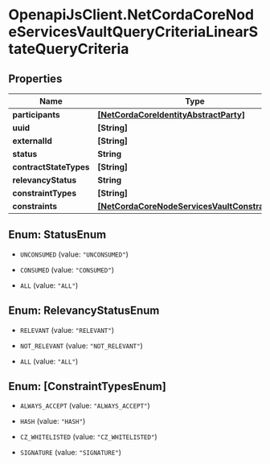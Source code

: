 # OpenapiJsClient.NetCordaCoreNodeServicesVaultQueryCriteriaLinearStateQueryCriteria

## Properties

Name | Type | Description | Notes
------------ | ------------- | ------------- | -------------
**participants** | [**[NetCordaCoreIdentityAbstractParty]**](NetCordaCoreIdentityAbstractParty.md) |  | [optional] 
**uuid** | **[String]** |  | [optional] 
**externalId** | **[String]** |  | [optional] 
**status** | **String** |  | 
**contractStateTypes** | **[String]** |  | [optional] 
**relevancyStatus** | **String** |  | 
**constraintTypes** | **[String]** |  | 
**constraints** | [**[NetCordaCoreNodeServicesVaultConstraintInfo]**](NetCordaCoreNodeServicesVaultConstraintInfo.md) |  | 



## Enum: StatusEnum


* `UNCONSUMED` (value: `"UNCONSUMED"`)

* `CONSUMED` (value: `"CONSUMED"`)

* `ALL` (value: `"ALL"`)





## Enum: RelevancyStatusEnum


* `RELEVANT` (value: `"RELEVANT"`)

* `NOT_RELEVANT` (value: `"NOT_RELEVANT"`)

* `ALL` (value: `"ALL"`)





## Enum: [ConstraintTypesEnum]


* `ALWAYS_ACCEPT` (value: `"ALWAYS_ACCEPT"`)

* `HASH` (value: `"HASH"`)

* `CZ_WHITELISTED` (value: `"CZ_WHITELISTED"`)

* `SIGNATURE` (value: `"SIGNATURE"`)





